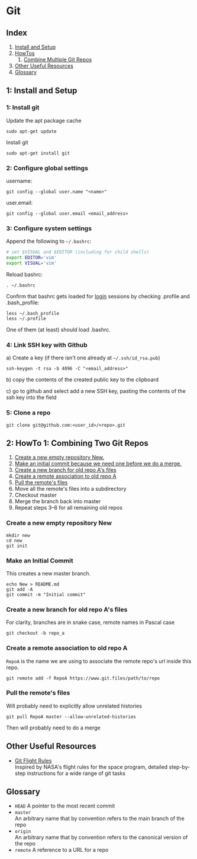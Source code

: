 Git
===

Index
-----

1. [Install and Setup](#s1)
2. [HowTos](#s2)
   1. [Combine Multiple Git Repos](#s2)
3. [Other Useful Resources](#s3)
4. [Glossary](#s4)

<a name="s1">1: Install and Setup</a>
-------------------------------------

### 1: Install git ###
Update the apt package cache

```console
sudo apt-get update
```

Install git

```console
sudo apt-get install git
```

### 2: Configure global settings ###
username:

```console
git config --global user.name "<name>"
```

user.email:

```console
git config --global user.email <email_address>
```

### 3: Configure system settings ###
Append the following to `~/.bashrc`:

```bash
# set $VISUAL and $EDITOR (including for child shells)
export EDITOR='vim'
export VISUAL='vim'
```

Reload bashrc:

```console
. ~/.bashrc
```

Confirm that bashrc gets loaded for [login][link01] sessions by checking .profile and .bash_profile:

```console
less ~/.bash_profile
less ~/.profile
```

One of them (at least) should load .bashrc.


### 4: Link SSH key with Github ###
a) Create a key (if there isn't one already at `~/.ssh/id_rsa.pub`)

```console
ssh-keygen -t rsa -b 4096 -C "<email_address>"
```

b) copy the contents of the created public key to the clipboard

c) go to github and select add a new SSH key, pasting the contents of the ssh key into the field


### 5: Clone a repo ###
```console
git clone git@github.com:<user_id>/<repo>.git
```


<a name="s2">2: HowTo 1: Combining Two Git Repos</a>
----------------------------------------------------

1. [Create a new empty repository New.](#s2.1)
2. [Make an initial commit because we need one before we do a merge.](#s2.2)
3. [Create a new branch for old repo A's files](#s2.3)
4. [Create a remote association to old repo A](#s2.4)
5. [Pull the remote's files](#s2.5)
6. Move all the remote's files into a subdirectory
7. Checkout master
8. Merge the branch back into master
9. Repeat steps 3–8 for all remaining old repos

### <a name="s2.1">Create a new empty repository New</a> ###

```console
mkdir new
cd new
git init
```

### <a name="s2.2">Make an Initial Commit</a> ###
This creates a new master branch.
```console
echo New > README.md
git add -A
git commit -m "Initial commit"
```

### <a name="s2.3">Create a new branch for old repo A's files</a> ###
For clarity, branches are in snake case, remote names in Pascal case

```console
git checkout -b repo_a
```

### <a name="s2.4">Create a remote association to old repo A</a> ###
`RepoA` is the name we are using to associate the remote repo's url inside this repo.

```console
git remote add -f RepoA https://www.git.files/path/to/repo
```

### <a name="s2.5">Pull the remote's files</a> ###
Will probably need to explicitly allow unrelated histories

```console
git pull RepoA master --allow-unrelated-histories
```

Then will probably need to do a merge


<a name="s3">Other Useful Resources</a>
---------------------------------------

- [Git Flight Rules](https://github.com/k88hudson/git-flight-rules)  
  Inspired by NASA's flight rules for the space program, detailed step-by-step instructions for a wide range of git tasks


<a name="s4">Glossary</a>
-------------------------

- `HEAD`
  A pointer to the most recent commit
- `master`  
  An arbitrary name that by convention refers to the main branch of the repo
- `origin`  
  An arbitrary name that by convention refers to the canonical version of the repo
- `remote`
  A reference to a URL for a repo


[link01]: https://github.com/Crossroadsman/TerminalTips/blob/master/BashEnvironmentVariables.md

